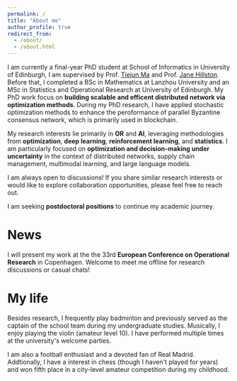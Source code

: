 ```yaml
---
permalink: /
title: "About me"
author_profile: true
redirect_from: 
  - /about/
  - /about.html
---
```


I am currently a final-year PhD student at School of Informatics in University of Edinburgh, I am supervised by  Prof. [Tiejun Ma](https://www.research.ed.ac.uk/en/persons/tiejun-ma) and Prof. [Jane Hillston](https://homepages.inf.ed.ac.uk/jeh/). Before that, I completed a BSc in Mathematics at Lanzhou University and an MSc in Statistics and Operational Research at University of Edinburgh. My PhD work focus on **building scalable and efficent distributed network via optimization methods**. During my PhD research, I have applied stochastic optimization methods to enhance the peroformance of parallel Byzantine consensus network, which is primarily used in blockchain.

My research interests lie primarily in **OR** and **AI**, leveraging methodologies from **optimization**, **deep learning**, **reinforcement learning**, and **statistics**. I am particularly focused on **optimization and decision-making under uncertainty** in the context of distributed networks, supply chain management, multimodal learning, and large language models.

I am always open to discussions! If you share similar research interests or would like to explore collaboration opportunities, please feel free to reach out.

I am seeking **postdoctoral positions** to continue my academic journey.

News
=====
I will present my work at the the 33rd **European Conference on Operational Research** in Copenhagen. Welcome to meet me offline for research discussions or casual chats!

My life
=====
Besides research, I frequently play badminton and previously served as the captain of the school team during my undergraduate studies. Musically, I enjoy playing the violin (amateur level 10). I have performed multiple times at the university's welcome parties.

I am also a football enthusiast and a devoted fan of Real Madrid. Addtionally, I have a interest in chess (though I haven't played for years) and won fifth place in a city-level amateur competition during my childhood.
